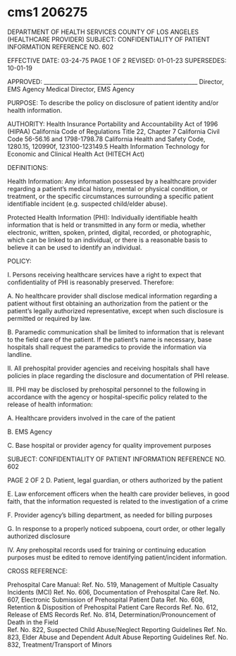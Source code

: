 # cms1 206275

DEPARTMENT OF HEALTH SERVICES 
COUNTY OF LOS ANGELES 
(HEALTHCARE PROVIDER) 
SUBJECT: CONFIDENTIALITY OF PATIENT INFORMATION REFERENCE NO. 602 
 
EFFECTIVE DATE: 03-24-75       PAGE 1 OF 2 
REVISED: 01-01-23 
SUPERSEDES: 10-01-19 
 
 
APPROVED: ________________________ ______________________________ 
Director, EMS Agency   Medical Director, EMS Agency 
 
PURPOSE: To describe the policy on disclosure of patient identity and/or health information. 
 
AUTHORITY: Health Insurance Portability and Accountability Act of 1996 (HIPAA) 
 California Code of Regulations Title 22, Chapter 7 
 California Civil Code 56-56.16 and 1798-1798.78 
 California Health and Safety Code, 1280.15, 120990f, 123100-123149.5 
 Health Information Technology for Economic and Clinical Health Act (HITECH 
Act) 
 
DEFINITIONS: 
 
Health Information: Any information possessed by a healthcare provider regarding a patient’s 
medical history, mental or physical condition, or treatment, or the specific circumstances 
surrounding a specific patient identifiable incident (e.g. suspected child/elder abuse). 
 
Protected Health Information (PHI): Individually identifiable health information that is held or 
transmitted in any form or media, whether electronic, written, spoken, printed, digital, recorded, 
or photographic, which can be linked to an individual, or there is a reasonable basis to believe it 
can be used to identify an individual. 
 
POLICY: 
 
I. Persons receiving healthcare services have a right to expect that confidentiality of PHI is 
reasonably preserved. Therefore: 
 
A. No healthcare provider shall disclose medical information regarding a patient 
without first obtaining an authorization from the patient or the patient’s legally 
authorized representative, except when such disclosure is permitted or required 
by law. 
 
B. Paramedic communication shall be limited to information that is relevant to the 
field care of the patient. If the patient’s name is necessary, base hospitals shall 
request the paramedics to provide the information via landline. 
 
II. All prehospital provider agencies and receiving hospitals shall have policies in place 
regarding the disclosure and documentation of PHI release. 
 
III. PHI may be disclosed by prehospital personnel to the following in accordance with the 
agency or hospital-specific policy related to the release of health information: 
 
A. Healthcare providers involved in the care of the patient 
 
B. EMS Agency 
 
C. Base hospital or provider agency for quality improvement purposes 
 

SUBJECT: CONFIDENTIALITY OF PATIENT INFORMATION REFERENCE NO. 602 
 
PAGE 2 OF 2 
D. Patient, legal guardian, or others authorized by the patient 
 
E. Law enforcement officers when the health care provider believes, in good faith, 
that the information requested is related to the investigation of a crime 
 
F. Provider agency’s billing department, as needed for billing purposes 
 
G. In response to a properly noticed subpoena, court order, or other legally 
authorized disclosure 
 
IV. Any prehospital records used for training or continuing education purposes must be 
edited to remove identifying patient/incident information. 
 
 
CROSS REFERENCE: 
 
Prehospital Care Manual: 
Ref. No. 519, Management of Multiple Casualty Incidents (MCI) 
Ref. No. 606, Documentation of Prehospital Care 
Ref. No. 607, Electronic Submission of Prehospital Patient Data 
Ref. No. 608, Retention & Disposition of Prehospital Patient Care Records 
Ref. No. 612, Release of EMS Records 
Ref. No. 814, Determination/Pronouncement of Death in the Field  
Ref. No. 822, Suspected Child Abuse/Neglect Reporting Guidelines 
Ref. No. 823, Elder Abuse and Dependent Adult Abuse Reporting Guidelines 
Ref. No. 832, Treatment/Transport of Minors
